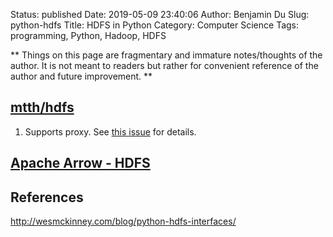 Status: published
Date: 2019-05-09 23:40:06
Author: Benjamin Du
Slug: python-hdfs
Title: HDFS in Python
Category: Computer Science
Tags: programming, Python, Hadoop, HDFS

**
Things on this page are fragmentary and immature notes/thoughts of the author.
It is not meant to readers but rather for convenient reference of the author and future improvement.
**


## [mtth/hdfs](https://github.com/mtth/hdfs/)

1. Supports proxy.
    See [this issue](https://github.com/mtth/hdfs/issues/107) for details.

## [Apache Arrow - HDFS](https://arrow.apache.org/docs/python/filesystems.html#hdfs-api)

## References

http://wesmckinney.com/blog/python-hdfs-interfaces/

